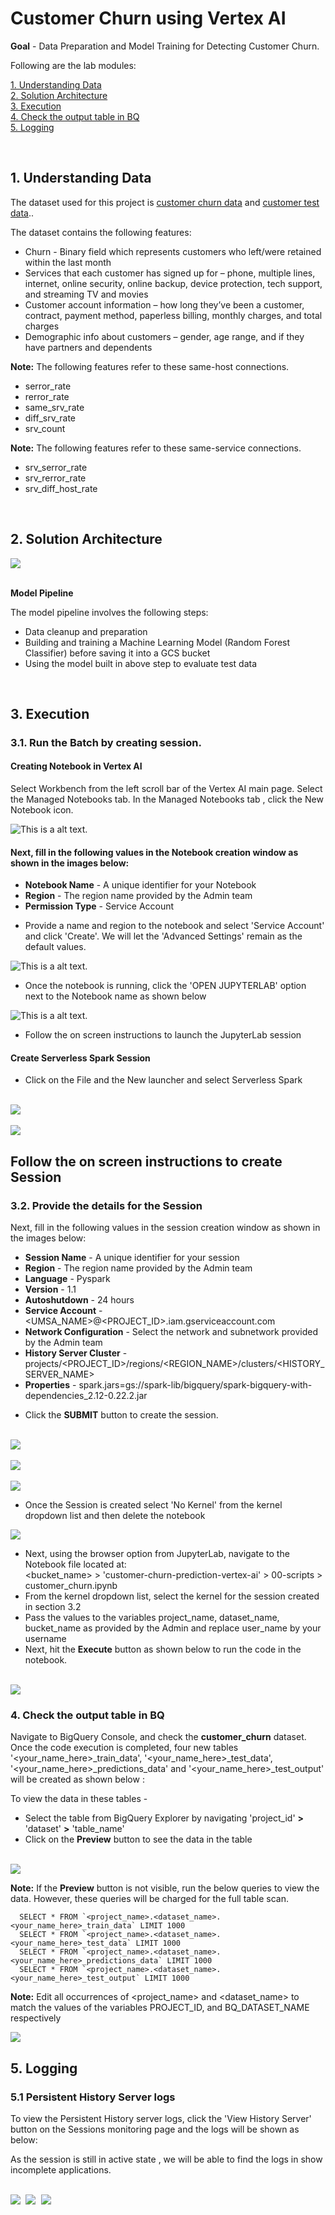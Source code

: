 # Customer Churn using Vertex AI

**Goal** -  Data Preparation and Model Training for Detecting Customer Churn.

Following are the lab modules:

[1. Understanding Data](instructions/05a_customer_churn_vertex_ai_notebook_execution.md#1-understanding-data)<br>
[2. Solution Architecture](instructions/05a_customer_churn_vertex_ai_notebook_execution.md#2-solution-architecture)<br>
[3. Execution](instructions/05a_customer_churn_vertex_ai_notebook_execution.md#3-execution)<br>
[4. Check the output table in BQ](instructions/05a_customer_churn_vertex_ai_notebook_execution.md#4-check-the-output-table-in-bq)<br>
[5. Logging](instructions/05a_customer_churn_vertex_ai_notebook_execution.md#5-logging)<br>

<br>

## 1. Understanding Data

The dataset used for this project is [customer churn data](01-datasets/customer_churn_train_data.csv) and [customer test data](01-datasets/customer_churn_test_data.csv).. <br>

The dataset contains the following features:

- Churn - Binary field which represents customers who left/were retained within the last month
- Services that each customer has signed up for – phone, multiple lines, internet, online security, online backup, device protection, tech support, and streaming TV and movies
- Customer account information – how long they’ve been a customer, contract, payment method, paperless billing, monthly charges, and total charges
- Demographic info about customers – gender, age range, and if they have partners and dependents

**Note:** The following features refer to these same-host connections.

- serror_rate
- rerror_rate
- same_srv_rate
- diff_srv_rate
- srv_count

**Note:** The following features refer to these same-service connections.
- srv_serror_rate
- srv_rerror_rate
- srv_diff_host_rate

<br>

## 2. Solution Architecture

<kbd>
<img src=../images/Flow_of_Resources.png />
</kbd>

<br>
<br>

**Model Pipeline**

The model pipeline involves the following steps:
 - Data cleanup and preparation
 - Building and training a Machine Learning Model (Random Forest Classifier) before saving it into a GCS bucket
 - Using the model built in above step to evaluate test data

<br>

## 3. Execution

### 3.1. Run the Batch by creating session.

#### Creating Notebook in Vertex AI
Select Workbench from the left scroll bar of the Vertex AI main page.
Select the Managed Notebooks tab.
In the Managed Notebooks tab , click the New Notebook icon.

![This is a alt text.](../images/session6.png "Architectural Diagram.")

#### Next, fill in the following values in the Notebook creation window as shown in the images below:

- **Notebook Name**   - A unique identifier for your Notebook
- **Region**     - The region name provided by the Admin team
- **Permission Type**    - Service Account

 * Provide a name and region to the notebook and select 'Service Account' and click 'Create'. We will let the 'Advanced Settings' remain as the default values.

![This is a alt text.](../images/session7.png "Architectural Diagram.")


 * Once the notebook is running, click the 'OPEN JUPYTERLAB' option next to the Notebook name as shown below

 ![This is a alt text.](../images/session8.png)

* Follow the on screen instructions to launch the JupyterLab session

#### Create Serverless Spark Session

* Click on the File and the New launcher and select Serverless Spark

<br>
<kbd>
<img src=../images/session4.png />
</kbd>
<br>

<br>
<kbd>
<img src=../images/session5.png />
</kbd>
<br>


##  Follow the on screen instructions to create Session

### 3.2. Provide the details for the Session

Next, fill in the following values in the session creation window as shown in the images below:

- **Session Name**   - A unique identifier for your session
- **Region**     - The region name provided by the Admin team
- **Language**    - Pyspark
- **Version**     - 1.1
- **Autoshutdown** - 24 hours
- **Service Account** - <UMSA_NAME>@<PROJECT_ID>.iam.gserviceaccount.com
- **Network Configuration** - Select the network and subnetwork provided by the Admin team
- **History Server Cluster** - projects/<PROJECT_ID>/regions/<REGION_NAME>/clusters/<HISTORY_SERVER_NAME>
- **Properties** - spark.jars=gs://spark-lib/bigquery/spark-bigquery-with-dependencies_2.12-0.22.2.jar

* Click the **SUBMIT** button to create the session.

<br>
<kbd>
<img src=../images/session1.png />
</kbd><br>

<br>
<kbd>
<img src=../images/session2.png />
</kbd><br>

<br>
<kbd>
<img src=../images/session3.png />
</kbd><br>


* Once the Session is created select 'No Kernel' from the kernel dropdown list and then delete the notebook

<kbd>
<img src=../images/selectkernel.png />
</kbd>

<br>

* Next, using the browser option from JupyterLab, navigate to the Notebook file located at: <br>
    <bucket_name> > 'customer-churn-prediction-vertex-ai' > 00-scripts > customer_churn.ipynb
* From the kernel dropdown list, select the kernel for the session created in section 3.2
* Pass the values to the variables project_name, dataset_name, bucket_name as provided by the Admin and replace user_name by your username
* Next, hit the **Execute** button as shown below to run the code in the notebook.

<br>

<kbd>
<img src=../images/session10.png />
</kbd>


### 4. Check the output table in BQ

Navigate to BigQuery Console, and check the **customer_churn** dataset. <br>
Once the code execution is completed, four new tables '<your_name_here>_train_data', '<your_name_here>_test_data', '<your_name_here>_predictions_data' and '<your_name_here>_test_output' will be created as shown below :

To view the data in these tables -

* Select the table from BigQuery Explorer by navigating 'project_id' **>** 'dataset' **>** 'table_name'
* Click on the **Preview** button to see the data in the table

<br>

<kbd>
<img src=../images/bq_preview.png />
</kbd>

<br>

**Note:** If the **Preview** button is not visible, run the below queries to view the data. However, these queries will be charged for the full table scan.

```
  SELECT * FROM `<project_name>.<dataset_name>.<your_name_here>_train_data` LIMIT 1000
  SELECT * FROM `<project_name>.<dataset_name>.<your_name_here>_test_data` LIMIT 1000
  SELECT * FROM `<project_name>.<dataset_name>.<your_name_here>_predictions_data` LIMIT 1000
  SELECT * FROM `<project_name>.<dataset_name>.<your_name_here>_test_output` LIMIT 1000
```

**Note:** Edit all occurrences of <project_name> and <dataset_name> to match the values of the variables PROJECT_ID, and BQ_DATASET_NAME respectively

<kbd>
<img src=../images/image5.png />
</kbd>

<br>

## 5. Logging


### 5.1 Persistent History Server logs

To view the Persistent History server logs, click the 'View History Server' button on the Sessions monitoring page and the logs will be shown as below:

As the session is still in active state , we will be able to find the logs in show incomplete applications.

<br>

<kbd>
<img src=../images/phs1.png />
</kbd>

<kbd>
<img src=../images/image13_1.PNG />
</kbd>

<kbd>
<img src=../images/image13.PNG />
</kbd>

<br>
